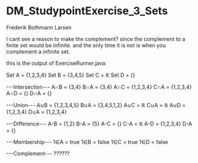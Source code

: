 # DM_StudypointExercise_3_Sets
Frederik Bothmann Larsen

I cant see a reason to make the complement?
since the complement to a finite set would be infinite.
and the only time it is not is when you complement a infinite set.

this is the output of ExerciseRunner.java:

Set A = {1,2,3,4}
Set B = {3,4,5}
Set C = ℝ
Set D = {}

---Intersection---
A∩B = {3,4}
B∩A = {3,4}
A∩C = {1,2,3,4}
C∩A = {1,2,3,4}
A∩D = {}
D∩A = {}

---Union---
A∪B = {1,2,3,4,5}
B∪A = {3,4,5,1,2}
A∪C = ℝ
C∪A = ℝ
A∪D = {1,2,3,4}
D∪A = {1,2,3,4}

---Difference---
A-B = {1,2}
B-A = {5}
A-C = {}
C-A = ℝ
A-D = {1,2,3,4}
D-A = {}

---Membership---
1∈A = true
1∈B = false
1∈C = true
1∈D = false

---Complement---
??????
